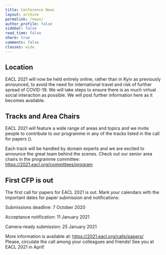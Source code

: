 ```yaml
---
title: Conference News
layout: archive
permalink: /news/
author_profile: false
sidebar: false
read_time: false
share: true
comments: false
classes: wide
---
```


<div class="notice--info" markdown="1">
  <h2>Location</h2>

EACL 2021 will now be held entirely online, rather than in Kyiv as previously announced, to avoid the need for international travel and risk of further spread of COVID-19. We will take steps to ensure there is as much virtual social interaction as possible. We will post further information here as it becomes available.

</div>

<div class="notice--info" markdown="1">
  <h2>Tracks and Area Chairs</h2>
  EACL 2021 will feature a wide range of areas and topics and we invite people to contribute to our programme in any of the tracks listed in the call for papers (<https://2021.eacl.org/calls/papers/>).

Each track will be handled by domain experts and we are excited to announce the great team behind the scenes. Check out our senior area chairs in the programme committee: <https://2021.eacl.org/committees/program>

</div>

<div class="notice--info" markdown="1">
  <h2>First CFP is out</h2>

The first call for papers for EACL 2021 is out. Mark your calendars with the important dates for paper submission and notifications:

Submissions deadline: 7 October 2020

Acceptance notification: 11 January 2021

Camera-ready submission: 25 January 2021

More information is available at: <https://2021.eacl.org/calls/papers/><br/>
Please, circulate the call among your colleagues and friends! See you at EACL 2021 in April!

</div>
